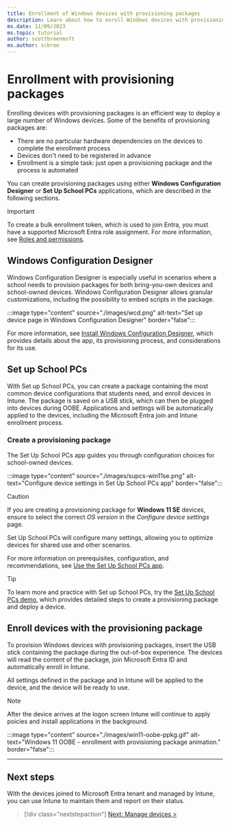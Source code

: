 ```yaml
---
title: Enrollment of Windows devices with provisioning packages
description: Learn about how to enroll Windows devices with provisioning packages using SUSPCs and Windows Configuration Designer.
ms.date: 11/09/2023
ms.topic: tutorial
author: scottbreenmsft
ms.author: scbree
---
```


# Enrollment with provisioning packages

Enrolling devices with provisioning packages is an efficient way to deploy a large number of Windows devices. Some of the benefits of provisioning packages are:

- There are no particular hardware dependencies on the devices to complete the enrollment process
- Devices don't need to be registered in advance
- Enrollment is a simple task: just open a provisioning package and the process is automated

You can create provisioning packages using either **Windows Configuration Designer** or **Set Up School PCs** applications, which are described in the following sections.

> [!IMPORTANT]
> To create a bulk enrollment token, which is used to join Entra, you must have a supported Microsoft Entra role assignment. For more information, see [Roles and permissions](/mem/intune/enrollment/windows-bulk-enroll#roles-and-permissions).

## Windows Configuration Designer

Windows Configuration Designer is especially useful in scenarios where a school needs to provision packages for both bring-you-own devices and school-owned devices. Windows Configuration Designer allows granular customizations, including the possibility to embed scripts in the package.

:::image type="content" source="./images/wcd.png" alt-text="Set up device page in Windows Configuration Designer" border="false":::

For more information, see [Install Windows Configuration Designer][WIN-1], which provides details about the app, its provisioning process, and considerations for its use.

## Set up School PCs

With Set up School PCs, you can create a package containing the most common device configurations that students need, and enroll devices in Intune. The package is saved on a USB stick, which can then be plugged into devices during OOBE. Applications and settings will be automatically applied to the devices, including the Microsoft Entra join and Intune enrollment process.

### Create a provisioning package

The Set Up School PCs app guides you through configuration choices for school-owned devices.

:::image type="content" source="./images/supcs-win11se.png" alt-text="Configure device settings in Set Up School PCs app" border="false":::

> [!CAUTION]
> If you are creating a provisioning package for **Windows 11 SE** devices, ensure to select the correct *OS version* in the *Configure device settings* page.

Set Up School PCs will configure many settings, allowing you to optimize devices for shared use and other scenarios.

For more information on prerequisites, configuration, and recommendations, see [Use the Set Up School PCs app][EDU-1].

> [!TIP]
> To learn more and practice with Set up School PCs, try the <a href="https://www.microsoft.com/en-us/education/interactive-demos/enroll-devices-at-scale" target="_blank"><u>Set Up School PCs demo</u></a>, which provides detailed steps to create a provisioning package and deploy a device.

## Enroll devices with the provisioning package

To provision Windows devices with provisioning packages, insert the USB stick containing the package during the out-of-box experience. The devices will read the content of the package, join Microsoft Entra ID and automatically enroll in Intune.

All settings defined in the package and in Intune will be applied to the device, and the device will be ready to use.

> [!NOTE]
> After the device arrives at the logon screen Intune will continue to apply poicies and install applications in the background.

:::image type="content" source="./images/win11-oobe-ppkg.gif" alt-text="Windows 11 OOBE - enrollment with provisioning package animation." border="false":::

---

## Next steps

With the devices joined to Microsoft Entra tenant and managed by Intune, you can use Intune to maintain them and report on their status.

> [!div class="nextstepaction"]
> [Next: Manage devices >](manage-overview.md)

<!-- Reference links in article -->

[EDU-1]: /education/windows/use-set-up-school-pcs-app

[WIN-1]: /windows/configuration/provisioning-packages/provisioning-install-icd
